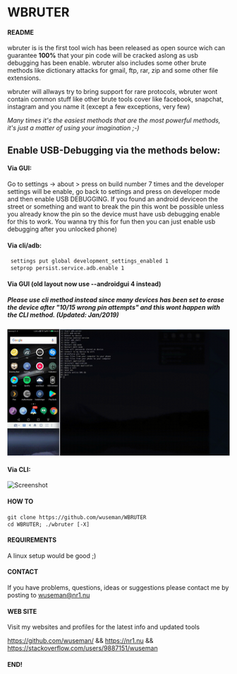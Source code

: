 # WBRUTER

#### README

wbruter is is the first tool wich has been released as open source wich can guarantee **100%** that your pin code will be cracked aslong as usb debugging has been enable. wbruter also includes some other brute methods like dictionary attacks for gmail, ftp, rar, zip and some other file extensions. 

wbruter will allways try to bring support for rare protocols, wbruter wont contain common stuff like other brute tools cover like facebook, snapchat, instagram and you name it (except a few exceptions, very few)

_Many times it's the easiest methods that are the most powerful methods, it's just a matter of using your imagination ;-)_

## Enable USB-Debugging via the methods below:

#### Via GUI: 

Go to settings -> about > press on build number 7 times and the developer settings will be enable, go back to settings and press on developer mode and then enable USB DEBUGGING. If you found an android deviceon the street or something and want to break the pin this wont be possible unless you already know the pin so the device must have usb debugging enable for this to work. You wanna try this for fun then you can just enable usb debugging after you unlocked phone)

#### Via cli/adb: 

     settings put global development_settings_enabled 1
     setprop persist.service.adb.enable 1

#### Via GUI (old layout now use --androidgui 4 instead)
##### Please use cli method instead since many devices has been set to erase the device after "10/15 wrong pin attempts" and this wont happen with the CLI method. (Updated: Jan/2019)

![Screenshot](https://raw.githubusercontent.com/1939149/wbruter/master/files/wbruter.gif)

#### Via CLI:

![Screenshot](https://nr1.nu/archive/wbruter/previews/wbruter-cli.gif)

#### HOW TO

    git clone https://github.com/wuseman/WBRUTER
    cd WBRUTER; ./wbruter [-X]

#### REQUIREMENTS

A linux setup would be good ;)

#### CONTACT 

If you have problems, questions, ideas or suggestions please contact me by posting to wuseman@nr1.nu

#### WEB SITE

Visit my websites and profiles for the latest info and updated tools

https://github.com/wuseman/ && https://nr1.nu && https://stackoverflow.com/users/9887151/wuseman

#### END!
